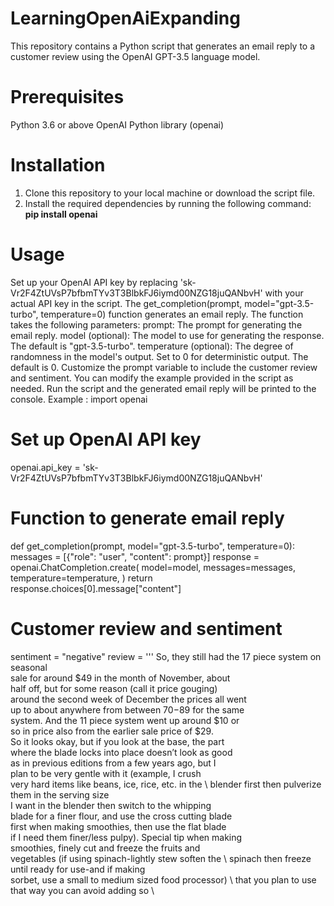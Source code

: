 # LearningOpenAiExpanding
This repository contains a Python script that generates an email reply to a customer review using the OpenAI GPT-3.5 language model.

# Prerequisites
Python 3.6 or above
OpenAI Python library (openai)

# Installation
1) Clone this repository to your local machine or download the script file.
2) Install the required dependencies by running the following command:
   **pip install openai**

# Usage
Set up your OpenAI API key by replacing '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' with your actual API key in the script.
The get_completion(prompt, model="gpt-3.5-turbo", temperature=0) function generates an email reply. The function takes the following parameters:
prompt: The prompt for generating the email reply.
model (optional): The model to use for generating the response. The default is "gpt-3.5-turbo".
temperature (optional): The degree of randomness in the model's output. Set to 0 for deterministic output. The default is 0.
Customize the prompt variable to include the customer review and sentiment. You can modify the example provided in the script as needed.
Run the script and the generated email reply will be printed to the console.
Example :
import openai

# Set up OpenAI API key
openai.api_key = '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'

# Function to generate email reply
def get_completion(prompt, model="gpt-3.5-turbo", temperature=0):
    messages = [{"role": "user", "content": prompt}]
    response = openai.ChatCompletion.create(
        model=model,
        messages=messages,
        temperature=temperature,
    )
    return response.choices[0].message["content"]

# Customer review and sentiment
sentiment = "negative"
review = '''
So, they still had the 17 piece system on seasonal \
sale for around $49 in the month of November, about \
half off, but for some reason (call it price gouging) \
around the second week of December the prices all went \
up to about anywhere from between $70-$89 for the same \
system. And the 11 piece system went up around $10 or \
so in price also from the earlier sale price of $29. \
So it looks okay, but if you look at the base, the part \
where the blade locks into place doesn’t look as good \
as in previous editions from a few years ago, but I \
plan to be very gentle with it (example, I crush \
very hard items like beans, ice, rice, etc. in the \ 
blender first then pulverize them in the serving size \
I want in the blender then switch to the whipping \
blade for a finer flour, and use the cross cutting blade \
first when making smoothies, then use the flat blade \
if I need them finer/less pulpy). Special tip when making \
smoothies, finely cut and freeze the fruits and \
vegetables (if using spinach-lightly stew soften the \ 
spinach then freeze until ready for use-and if making \
sorbet, use a small to medium sized food processor) \ 
that you plan to use that way you can avoid adding so \
